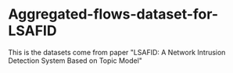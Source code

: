 # Aggregated-flows-dataset-for-LSAFID
This is the datasets come from paper "LSAFID: A Network Intrusion Detection System Based on Topic Model"
